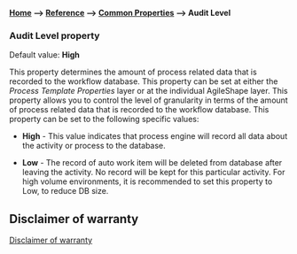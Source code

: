 **[Home](/) --> [Reference](/ref) --> [Common Properties](/ref/common) --> Audit Level**

### Audit Level property 

Default value: **High**

This property determines the amount of process related data that is recorded to
the workflow database. This property can be set at either the *Process Template
Properties* layer or at the individual AgileShape layer. This property allows you
to control the level of granularity in terms of the amount of process related
data that is recorded to the workflow database. This property can be set to the
following specific values:

-   **High** - This value indicates that process engine will record all data about
    the activity or process to the database.

-   **Low** - The record of auto work item will be deleted from database after
    leaving the activity. No record will be kept for this particular activity. For high volume environments, it is recommended to set this property to Low, to reduce DB size.


## Disclaimer of warranty

[Disclaimer of warranty](../../guides/common/DisclaimerOfWarranty.md)